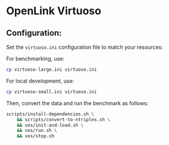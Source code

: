 
# OpenLink Virtuoso

## Configuration:

Set the `virtuoso.ini` configuration file to match your resources:

For benchmarking, use:

```bash
cp virtuoso-large.ini virtuoso.ini
```

For local development, use:

```bash
cp virtuoso-small.ini virtuoso.ini
```

Then, convert the data and run the benchmark as follows:

```bash
scripts/install-dependencies.sh \
    && scripts/convert-to-ntriples.sh \
    && vos/init-and-load.sh \
    && vos/run.sh \
    && vos/stop.sh
```
